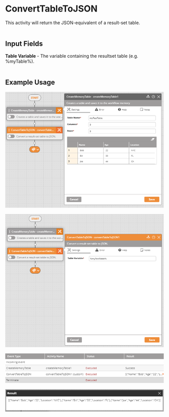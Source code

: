 <h1>ConvertTableToJSON</h1>
This activity will return the JSON-equivalent of a result-set table.
<br><br>
<h2>Input Fields</h2>
<b>Table Variable</b> - The variable containing the resultset table (e.g. %myTable%).
<br><br>
<h2>Example Usage</h2>
<img src="https://raw.githubusercontent.com/Ayehu/custom-activities/master/ConvertTableToJSON/screenshots/example1.png">
<br><br>
<img src="https://raw.githubusercontent.com/Ayehu/custom-activities/master/ConvertTableToJSON/screenshots/example2.png">
<br><br>
<img src="https://raw.githubusercontent.com/Ayehu/custom-activities/master/ConvertTableToJSON/screenshots/example3.png">
<br><br>
<img src="https://raw.githubusercontent.com/Ayehu/custom-activities/master/ConvertTableToJSON/screenshots/example4.png">
